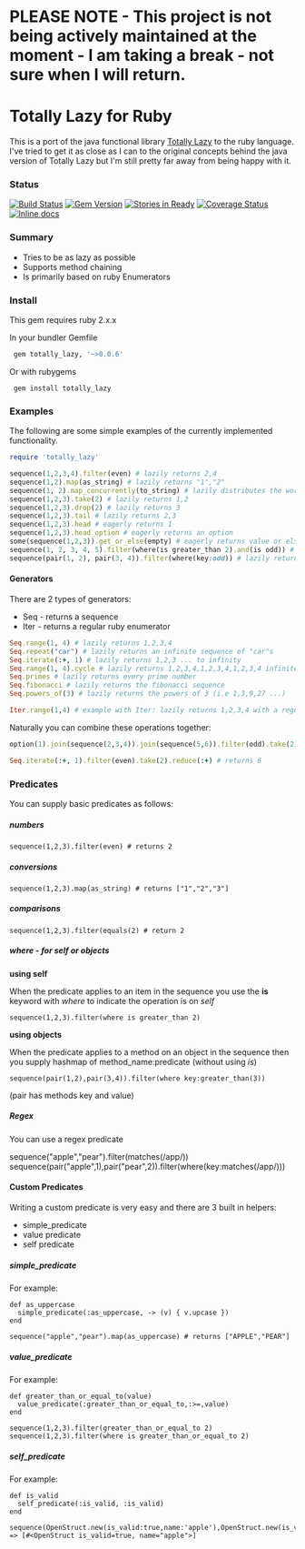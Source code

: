# PLEASE NOTE - This project is not being actively maintained at the moment - I am taking a break - not sure when I will return.

# Totally Lazy for Ruby

This is a port of the java functional library [Totally Lazy](https://code.google.com/p/totallylazy/) to the ruby language. I've tried to get it as close as I can to the original concepts behind the java version of Totally Lazy but I'm still pretty far away from being happy with it.

### Status

[![Build Status](https://travis-ci.org/kingsleyh/totally_lazy.svg?branch=master)](https://travis-ci.org/kingsleyh/totally_lazy)
[![Gem Version](https://badge.fury.io/rb/totally_lazy.svg)](http://badge.fury.io/rb/totally_lazy)
[![Stories in Ready](https://badge.waffle.io/kingsleyh/totally_lazy.svg?label=ready&title=Ready)](http://waffle.io/kingsleyh/totally_lazy)
[![Coverage Status](https://coveralls.io/repos/kingsleyh/totally_lazy/badge.png?branch=master)](https://coveralls.io/r/kingsleyh/totally_lazy?branch=master)
[![Inline docs](http://inch-ci.org/github/kingsleyh/totally_lazy.png?branch=master)](http://inch-ci.org/github/kingsleyh/totally_lazy)
### Summary

* Tries to be as lazy as possible
* Supports method chaining
* Is primarily based on ruby Enumerators

### Install

This gem requires ruby 2.x.x

In your bundler Gemfile

```ruby
 gem totally_lazy, '~>0.0.6' 
```

Or with rubygems

```
 gem install totally_lazy
```

### Examples

The following are some simple examples of the currently implemented functionality.

```ruby
require 'totally_lazy'

sequence(1,2,3,4).filter(even) # lazily returns 2,4
sequence(1,2).map(as_string) # lazily returns "1","2"
sequence(1, 2).map_concurrently(to_string) # lazily distributes the work to background threads
sequence(1,2,3).take(2) # lazily returns 1,2
sequence(1,2,3).drop(2) # lazily returns 3
sequence(1,2,3).tail # lazily returns 2,3
sequence(1,2,3).head # eagerly returns 1
sequence(1,2,3).head_option # eagerly returns an option
some(sequence(1,2,3)).get_or_else(empty) # eagerly returns value or else empty sequence
sequence(1, 2, 3, 4, 5).filter(where(is greater_than 2).and(is odd)) # lazily returns 3,5
sequence(pair(1, 2), pair(3, 4)).filter(where(key:odd)) # lazily returns 1,3
```

#### Generators

There are 2 types of generators:

* Seq - returns a sequence
* Iter - returns a regular ruby enumerator

```ruby
Seq.range(1, 4) # lazily returns 1,2,3,4
Seq.repeat("car") # lazily returns an infinite sequence of "car"s
Seq.iterate(:+, 1) # lazily returns 1,2,3 ... to infinity
Seq.range(1, 4).cycle # lazily returns 1,2,3,4,1,2,3,4,1,2,3,4 infinitely
Seq.primes # lazily returns every prime number
Seq.fibonacci # lazily returns the fibonacci sequence
Seq.powers_of(3) # lazily returns the powers of 3 (i.e 1,3,9,27 ...)

Iter.range(1,4) # example with Iter: lazily returns 1,2,3,4 with a regular ruby enumerator
```

Naturally you can combine these operations together:

```ruby
option(1).join(sequence(2,3,4)).join(sequence(5,6)).filter(odd).take(2) # lazily returns 1,3

Seq.iterate(:+, 1).filter(even).take(2).reduce(:+) # returns 6
```

### Predicates

You can supply basic predicates as follows:

##### numbers

    sequence(1,2,3).filter(even) # returns 2

##### conversions

    sequence(1,2,3).map(as_string) # returns ["1","2","3"]

##### comparisons

    sequence(1,2,3).filter(equals(2) # return 2

##### where - for self or objects

**using self**

When the predicate applies to an item in the sequence you use the **is** keyword with *where* to indicate the operation is on *self*

    sequence(1,2,3).filter(where is greater_than 2)

**using objects**

When the predicate applies to a method on an object in the sequence then you supply hashmap of method_name:predicate (without using *is*)

    sequence(pair(1,2),pair(3,4)).filter(where key:greater_than(3))

(pair has methods key and value)

##### Regex

You can use a regex predicate

   sequence("apple","pear").filter(matches(/app/))
   sequence(pair("apple",1),pair("pear",2)).filter(where(key:matches(/app/)))

#### Custom Predicates

Writing a custom predicate is very easy and there are 3 built in helpers:

* simple_predicate
* value predicate
* self predicate

##### simple_predicate

For example:

    def as_uppercase
      simple_predicate(:as_uppercase, -> (v) { v.upcase })
    end

    sequence("apple","pear").map(as_uppercase) # returns ["APPLE","PEAR"]

##### value_predicate

For example:

    def greater_than_or_equal_to(value)
      value_predicate(:greater_than_or_equal_to,:>=,value)
    end

    sequence(1,2,3).filter(greater_than_or_equal_to 2)
    sequence(1,2,3).filter(where is greater_than_or_equal_to 2)

##### self_predicate

For example:

    def is_valid
      self_predicate(:is_valid, :is_valid)
    end

    sequence(OpenStruct.new(is_valid:true,name:'apple'),OpenStruct.new(is_valid:false,name:'pear')).filter(is_valid).to_a
    => [#<OpenStruct is_valid=true, name="apple">]


